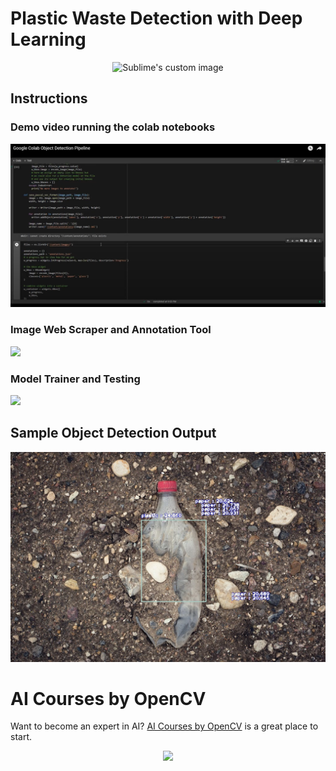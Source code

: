 # Plastic Waste Detection with Deep Learning
<p align="center">
  <img src="./images/demo.gif" alt="Sublime's custom image"/>
</p>




## Instructions

### Demo video running the colab notebooks <br />
[![](./images/video.PNG)](https://www.youtube.com/watch?v=FLxf8vcaCso)


### Image Web Scraper and Annotation Tool<br/> 
[![](https://colab.research.google.com/assets/colab-badge.svg)](https://colab.research.google.com/drive/1VG6VwqxyIJH9YMuixvUEqznfsUSjCdsD)

### Model Trainer and Testing <br /> 
[![](https://colab.research.google.com/assets/colab-badge.svg)](https://colab.research.google.com/drive/1o-CcNk1A1ENaf6XwJ4YAd9lPQkfHo2tJ)

## Sample Object Detection Output
![](./images/detection.png)


# AI Courses by OpenCV

Want to become an expert in AI? [AI Courses by OpenCV](https://opencv.org/courses/) is a great place to start. 

<a href="https://opencv.org/courses/">
<p align="center"> 
<img src="https://www.learnopencv.com/wp-content/uploads/2020/04/AI-Courses-By-OpenCV-Github.png">
</p>
</a>
